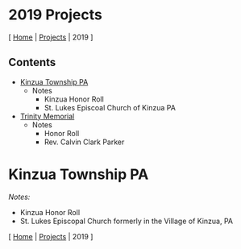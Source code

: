 # 2019 Projects

[ [Home](https://github.com/webypo/EMWCnotes) | [Projects](https://github.com/webypo/EMWCnotes/tree/master/Projects) | 2019 ]

## Contents

- [Kinzua Township PA](#kinzua-township-pa)
  - Notes
    - Kinzua Honor Roll
    - St. Lukes Episcoal Church of Kinzua PA
- [Trinity Memorial](#trinity-memorial)
  - Notes
    - Honor Roll
    - Rev. Calvin Clark Parker

# Kinzua Township PA

*Notes:*
  - Kinzua Honor Roll
  - St. Lukes Episcopal Church formerly in the Village of Kinzua, PA

  

[ [Home](https://github.com/webypo/EMWCnotes) | [Projects](https://github.com/webypo/EMWCnotes/tree/master/Projects) | 2019 ]
